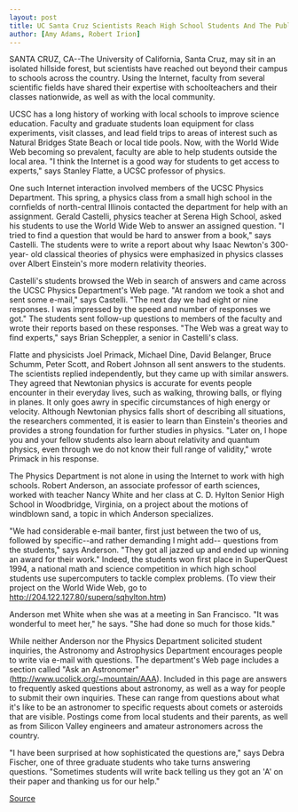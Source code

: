 ```yaml
---
layout: post
title: UC Santa Cruz Scientists Reach High School Students And The Public Via The Internet
author: [Amy Adams, Robert Irion]
---
```


SANTA CRUZ, CA--The University of California, Santa Cruz, may sit  in an isolated hillside forest, but scientists have reached out beyond  their campus to schools across the country. Using the Internet,  faculty from several scientific fields have shared their expertise  with schoolteachers and their classes nationwide, as well as with  the local community.

UCSC has a long history of working with local schools to  improve science education. Faculty and graduate students loan  equipment for class experiments, visit classes, and lead field trips  to areas of interest such as Natural Bridges State Beach or local  tide pools. Now, with the World Wide Web becoming so prevalent,  faculty are able to help students outside the local area. "I think the  Internet is a good way for students to get access to experts," says  Stanley Flatte, a UCSC professor of physics.

One such Internet interaction involved members of the UCSC  Physics Department. This spring, a physics class from a small high  school in the cornfields of north-central Illinois contacted the  department for help with an assignment. Gerald Castelli, physics  teacher at Serena High School, asked his students to use the World  Wide Web to answer an assigned question. "I tried to find a question  that would be hard to answer from a book," says Castelli. The  students were to write a report about why Isaac Newton's 300-year- old classical theories of physics were emphasized in physics  classes over Albert Einstein's more modern relativity theories.

Castelli's students browsed the Web in search of answers and  came across the UCSC Physics Department's Web page. "At random  we took a shot and sent some e-mail," says Castelli. "The next day  we had eight or nine responses. I was impressed by the speed and  number of responses we got." The students sent follow-up questions  to members of the faculty and wrote their reports based on these  responses. "The Web was a great way to find experts," says Brian  Scheppler, a senior in Castelli's class.

Flatte and physicists Joel Primack, Michael Dine, David  Belanger, Bruce Schumm, Peter Scott, and Robert Johnson all sent  answers to the students. The scientists replied independently, but  they came up with similar answers. They agreed that Newtonian  physics is accurate for events people encounter in their everyday  lives, such as walking, throwing balls, or flying in planes. It only  goes awry in specific circumstances of high energy or velocity.  Although Newtonian physics falls short of describing all situations,  the researchers commented, it is easier to learn than Einstein's  theories and provides a strong foundation for further studies in  physics. "Later on, I hope you and your fellow students also learn  about relativity and quantum physics, even through we do not know  their full range of validity," wrote Primack in his response.

The Physics Department is not alone in using the Internet to  work with high schools. Robert Anderson, an associate professor of  earth sciences, worked with teacher Nancy White and her class at C.  D. Hylton Senior High School in Woodbridge, Virginia, on a project  about the motions of windblown sand, a topic in which Anderson  specializes.

"We had considerable e-mail banter, first just between the  two of us, followed by specific--and rather demanding I might add-- questions from the students," says Anderson. "They got all jazzed up  and ended up winning an award for their work." Indeed, the students  won first place in SuperQuest 1994, a national math and science  competition in which high school students use supercomputers to  tackle complex problems. (To view their project on the World Wide  Web, go to <http://204.122.127.80/superq/sqhylton.htm>)

Anderson met White when she was at a meeting in San  Francisco. "It was wonderful to meet her," he says. "She had done so  much for those kids."

While neither Anderson nor the Physics Department solicited  student inquiries, the Astronomy and Astrophysics Department  encourages people to write via e-mail with questions. The  department's Web page includes a section called "Ask an  Astronomer" (<http://www.ucolick.org/~mountain/AAA>). Included in  this page are answers to frequently asked questions about  astronomy, as well as a way for people to submit their own  inquiries. These can range from questions about what it's like to be  an astronomer to specific requests about comets or asteroids that  are visible. Postings come from local students and their parents, as  well as from Silicon Valley engineers and amateur astronomers  across the country.

"I have been surprised at how sophisticated the questions are,"  says Debra Fischer, one of three graduate students who take turns  answering questions. "Sometimes students will write back telling us  they got an 'A' on their paper and thanking us for our help."

[Source](http://www1.ucsc.edu/news_events/press_releases/archive/95-96/06-96/061496-UCSC_scientists_rea.html "Permalink to 061496-UCSC_scientists_rea")
